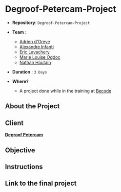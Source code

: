 # Degroof-Petercam-Project

- **Repository**: `Degroof-Petercam-Project`
- **Team** : 
  - [Adrien d'Oreye](https://github.com/Adridor)
  - [Alexandre Infanti](https://github.com/Alex-Nfnt)
  - [Eric Lavachery](https://github.com/ericLavachery)
  - [Marie Louise Ogdoc](https://github.com/OGlou7)
  - [Nathan Houtain](https://github.com/NathanHoutain)

- **Duration** : `3 Days`

- **Where?**
  - A project done while in the training at [Becode](https://github.com/becodeorg/)


## About the Project



## Client

[**Degroof Petercam**](https://www.degroofpetercam.be/fr/home)

## Objective



## Instructions




## Link to the final project



